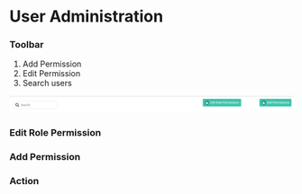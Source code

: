 # User Administration

### Toolbar

1. Add Permission
2. Edit Permission
3. Search users

![](../../.gitbook/assets/image%20%2824%29.png)

### Edit Role Permission 

### Add Permission

### Action



